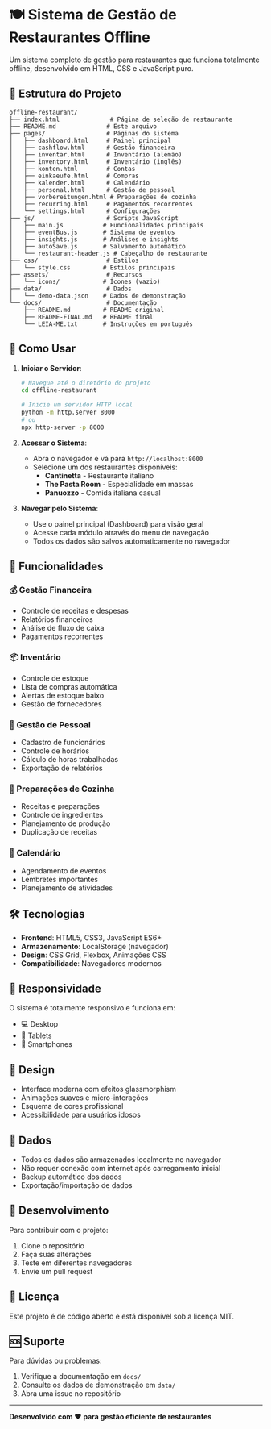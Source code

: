 # 🍽️ Sistema de Gestão de Restaurantes Offline

Um sistema completo de gestão para restaurantes que funciona totalmente offline, desenvolvido em HTML, CSS e JavaScript puro.

## 📁 Estrutura do Projeto

```
offline-restaurant/
├── index.html              # Página de seleção de restaurante
├── README.md              # Este arquivo
├── pages/                 # Páginas do sistema
│   ├── dashboard.html     # Painel principal
│   ├── cashflow.html      # Gestão financeira
│   ├── inventar.html      # Inventário (alemão)
│   ├── inventory.html     # Inventário (inglês)
│   ├── konten.html        # Contas
│   ├── einkaeufe.html     # Compras
│   ├── kalender.html      # Calendário
│   ├── personal.html      # Gestão de pessoal
│   ├── vorbereitungen.html # Preparações de cozinha
│   ├── recurring.html     # Pagamentos recorrentes
│   └── settings.html      # Configurações
├── js/                    # Scripts JavaScript
│   ├── main.js           # Funcionalidades principais
│   ├── eventBus.js       # Sistema de eventos
│   ├── insights.js       # Análises e insights
│   ├── autoSave.js       # Salvamento automático
│   └── restaurant-header.js # Cabeçalho do restaurante
├── css/                   # Estilos
│   └── style.css         # Estilos principais
├── assets/                # Recursos
│   └── icons/            # Ícones (vazio)
├── data/                  # Dados
│   └── demo-data.json    # Dados de demonstração
└── docs/                  # Documentação
    ├── README.md         # README original
    ├── README-FINAL.md   # README final
    └── LEIA-ME.txt       # Instruções em português
```

## 🚀 Como Usar

1. **Iniciar o Servidor**:
   ```bash
   # Navegue até o diretório do projeto
   cd offline-restaurant
   
   # Inicie um servidor HTTP local
   python -m http.server 8000
   # ou
   npx http-server -p 8000
   ```

2. **Acessar o Sistema**:
   - Abra o navegador e vá para `http://localhost:8000`
   - Selecione um dos restaurantes disponíveis:
     - **Cantinetta** - Restaurante italiano
     - **The Pasta Room** - Especialidade em massas
     - **Panuozzo** - Comida italiana casual

3. **Navegar pelo Sistema**:
   - Use o painel principal (Dashboard) para visão geral
   - Acesse cada módulo através do menu de navegação
   - Todos os dados são salvos automaticamente no navegador

## 🎯 Funcionalidades

### 💰 Gestão Financeira
- Controle de receitas e despesas
- Relatórios financeiros
- Análise de fluxo de caixa
- Pagamentos recorrentes

### 📦 Inventário
- Controle de estoque
- Lista de compras automática
- Alertas de estoque baixo
- Gestão de fornecedores

### 👥 Gestão de Pessoal
- Cadastro de funcionários
- Controle de horários
- Cálculo de horas trabalhadas
- Exportação de relatórios

### 🍳 Preparações de Cozinha
- Receitas e preparações
- Controle de ingredientes
- Planejamento de produção
- Duplicação de receitas

### 📅 Calendário
- Agendamento de eventos
- Lembretes importantes
- Planejamento de atividades

## 🛠️ Tecnologias

- **Frontend**: HTML5, CSS3, JavaScript ES6+
- **Armazenamento**: LocalStorage (navegador)
- **Design**: CSS Grid, Flexbox, Animações CSS
- **Compatibilidade**: Navegadores modernos

## 📱 Responsividade

O sistema é totalmente responsivo e funciona em:
- 💻 Desktop
- 📱 Tablets
- 📱 Smartphones

## 🎨 Design

- Interface moderna com efeitos glassmorphism
- Animações suaves e micro-interações
- Esquema de cores profissional
- Acessibilidade para usuários idosos

## 💾 Dados

- Todos os dados são armazenados localmente no navegador
- Não requer conexão com internet após carregamento inicial
- Backup automático dos dados
- Exportação/importação de dados

## 🔧 Desenvolvimento

Para contribuir com o projeto:

1. Clone o repositório
2. Faça suas alterações
3. Teste em diferentes navegadores
4. Envie um pull request

## 📄 Licença

Este projeto é de código aberto e está disponível sob a licença MIT.

## 🆘 Suporte

Para dúvidas ou problemas:
1. Verifique a documentação em `docs/`
2. Consulte os dados de demonstração em `data/`
3. Abra uma issue no repositório

---

**Desenvolvido com ❤️ para gestão eficiente de restaurantes** 